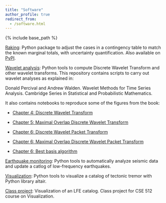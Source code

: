 ```yaml
---
title: "Software"
author_profile: true
redirect_from:
  - /software.html
---
```


{% include base_path %}

<!-- Leave two spaces at the end -->

[Raking](https://github.com/ihmeuw-msca/raking): Python package to adjust the cases in a contingency table to match the known marginal totals, with uncertainty quantification. Also available on [PyPI](https://pypi.org/project/raking/).  

[Wavelet analysis](https://github.com/ArianeDucellier/wmtsa): Python tools to compute Discrete Wavelet Transform and other wavelet transforms. This repository contains scripts to carry out wavelet analyses as explained in:  

Donald Percival and Andrew Walden. Wavelet Methods for Time Series Analysis. Cambridge Series in Statistical and Probabilistic Mathematics.  

It also contains notebooks to reproduce some of the figures from the book:

- [Chapter 4: Discrete Wavelet Transform](https://mybinder.org/v2/gh/ArianeDucellier/wmtsa/master?filepath=notebooks%2Fchapter4.ipynb)

- [Chapter 5: Maximal Overlap Discrete Wavelet Transform](https://mybinder.org/v2/gh/ArianeDucellier/wmtsa/master?filepath=notebooks%2Fchapter5.ipynb)

- [Chapter 6: Discrete Wavelet Packet Transform](https://mybinder.org/v2/gh/ArianeDucellier/wmtsa/master?filepath=notebooks%2Fchapter6a.ipynb)

- [Chapter 6: Maximal Overlap Discrete Wavelet Packet Transform](https://mybinder.org/v2/gh/ArianeDucellier/wmtsa/master?filepath=notebooks%2Fchapter6b.ipynb)

- [Chapter 6: Best basis algorithm](https://mybinder.org/v2/gh/ArianeDucellier/wmtsa/master?filepath=notebooks%2Fchapter6c.ipynb)

[Earthquake monitoring](https://github.com/seismocodes/lfelib): Python tools to automatically analyze seismic data and update a catlog of low-frequency earthquakes.  

[Visualization](https://github.com/ArianeDucellier/visualization): Python tools to visualize a catalog of tectonic tremor with Python library altair.  

<!---
[Class project](https://observablehq.com/@thomsch/a3-earthquakes): Visualization of Episodic Tremor and Slip events. Class project for CSE 512 course on Visualization with Rachel Atlas, Andrés Paz, and Thomas Schweizer.  
-->

[Class project](https://github.com/cse512-21s/FP-earthquake_catalog/blob/master/README.md): Visualization of an LFE catalog. Class project for CSE 512 course on Visualization.  
